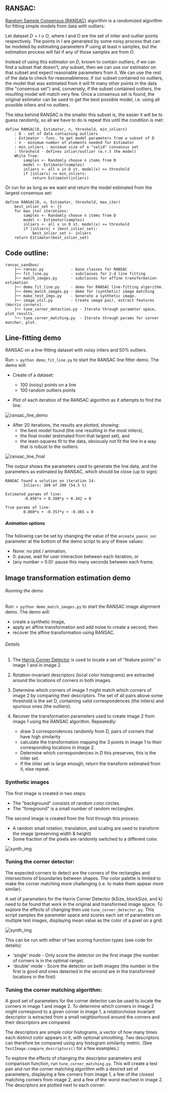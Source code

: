 ## RANSAC:

[Random Sample Consensus (RANSAC)](https://en.wikipedia.org/wiki/Random_sample_consensus) algorithm is a randomized algorithm for fitting simple models from data with outliers:

Let dataset $D = I \cup O$, where $I$ and $O$ are the set of inlier and outlier points respectively.  The points in $I$ are generated by some noisy process that can be modeled by estimating parameters $P$ using at least $n$ samples, but the estimation process will fail if any of those samples are from $O$.

Instead of using this estimator on $D$, known to contain outliers, if we can find a subset that doesn't, *any* subset, then we can use our estimator on that subset and expect reasonable parameters from it.  We can use the rest of the data to check for reasonableness:  if our subset contained no outliers, the model that was estimated from it will fit many other points in the data (the "consensus set") and, conversely, if the subset contained outliers, the resulting model will match very few.  Once a consensus set is found, the original estimator can be used to get the best possible model, i.e. using all possible inliers and no outliers.

The idea behind RANSAC is the smaller this subset is, the easier it will be to guess randomly, so all we have to do is repeat this until the condition is met:
```
define RANSAC(D, Estimator, n, threshold, min_inliers)
    : D - set of data containing outliers
    : Estimator - func. to get model parameters from a subset of D
    : n - minimum number of elements needed for Estimator
    : min_inliers - minimum size of a "valid" consensus set
    : threshold - defines inlier/outlier (w.r.t the model)
    While True:
        samples <- Randomly choose n items from D
        model <- Estimator(samples)
        inliers <- all x in D st. model(x) <= threshold
        if |inliers| >= min_inliers:
            return Estimator(inliers)
```

Or run for as long as we want and return the model estimated from the largest consensus set:
```
define RANSAC(D, n, Estimator, threshold, max_iter)
    best_inlier_set <- {}
    for max_iter iterations:
        samples <- Randomly choose n items from D
        model <- Estimator(samples)
        inliers <- all x in D st. model(x) <= threshold
        if |inliers| > |best_inlier_set|:
            best_inlier_set <- inliers
    return Estimator(best_inlier_set)
```

## Code outline:

```
ransac_sandbox/
    ├── ransac.py            - base classes for RANSAC
    ├── fit_line.py          - subclasses for 2-d line fitting
    ├── match_images.py      - subclasses for affine transformation estimation 
    ├── demo_fit_line.py     - demo for RANSAC line-fitting algorithm.
    ├── demo_match_images.py - demo for (synthetic) image matching
    ├── make_test_imgs.py    - Generate a synthetic image.
    ├── image_util.py        - Create image pair, extract features (Harris corners).
    ├── tune_corner_detection.py - Iterate through parameter space, plot results.
    └── tune_corner_matching.py  - Iterate through params for corner matcher, plot.
```


## Line-fitting demo

RANSAC on a line-fitting dataset with noisy inliers and 50% outliers.

Run: `> python demo_fit_line.py` to start the RANSAC line fitter demo.  The demo will:

* Create of a dataset:
  * 100 (noisy) points on a line 
  * 100 random outliers points 

* Plot of each iteration of the RANSAC algorithm as it attempts to find the line:

![ransac_line_demo](/assets/ransac_line_demo.png)

* After 20 iterations, the results are plotted, showing:
    * the best model found (the one resulting in the most inliers),
    * the final model (estimated from that largest set), and
    * the least-squares fit to the data, obviously not fit the line in a way that is robust to the outliers:

![ransac_line_final](/assets/ransac_line_final.png)

The output shows the parameters used to generate the line data, and the parameters as estimated by RANSAC, which should be close (up to sign):

```
RANSAC found a solution on iteration 14:
        Inliers: 109 of 200 (54.5 %)

Estimated params of line:
        -0.856*x + 0.388*y + 0.342 = 0

True params of line:
        0.860*x + -0.357*y + -0.365 = 0
```

##### Animation options

The following can be set by changing the value of the `animate_pause_sec` parameter at the bottom of the demo script to any of these values:
* None: no plot / animation,
* 0: pause, wait for user interaction between each iteration, or
* (any number > 0.0): pause this many seconds between each frame.


## Image transformation estimation demo

###### Running the demo
Run: `> python demo_match_images.py` to start the RANSAC image alignment demo.  The demo will:

* create a synthetic image,
* apply an affine transformation and add noise to create a second, then
* recover the affine transformation using RANSAC.

###### Details

1.  The [Harris Corner Detector](https://en.wikipedia.org/wiki/Harris_corner_detector) is used to locate a set of "feature points" in image 1 and in image 2.
2.  Rotation-invariant descriptors (local color histograms) are extracted around the locations of corners in both images.
3.  Determine which corners of image 1 might match which corners of image 2 by comparing their descriptors.  The set of all pairs above some threshold is the set D, containing valid correspondences (the inliers) and spurious ones (the outliers).

4. Recover the transformation parameters used to create image 2 from image 1 using the RANSAC algorithm.  Repeatedly:
    * draw 3 correspondences randomly from D, pairs of corners that have high similarity
    * calculate the transformation mapping the 3 points in image 1 to their corresponding locations in image 2.  
    * Determine which correspondences in $D$ this preserves, this is the inlier set.
    * If the inlier set is large enough, return the transform estimated from it, else repeat.

### Synthetic images

The first image is created in two steps:
  * The "background" consists of random color circles.
  * The "foreground" is a small number of random rectangles.

The second image is created from the first through this process:
  * A random small rotation, translation, and scaling are used to transform the image (preserving width & height)
  * Some fraction of the pixels are randomly switched to a different color.

![synth_img](/assets/synth_img.png)
### Tuning the corner detector:

The expected corners to detect are the corners of the rectangles and intersections of boundaries between shapes.  The color palette is limited to make the corner matching more challenging (i.e. to make them appear more similar).

A set of parameters for the Harris Corner Detector (kSize, blockSize, and k) need to be found that work in the original and transformed image space.  To explore the effects of changing then use `tune_corner_detector.py`.  This script samples the parameter space and scores each set of parameters on multiple test images, displaying mean value as the color of a pixel on a grid:

![synth_img](/assets/tune_corner_detect.png)

This can be run with either of two scoring function types (see code for details):

 * 'single' mode - Only score the detector on the first image (the number of corners is in the optimal range).
 * 'double' mode - Score the detector on both images (the number in the first is good *and* ones detected in the second are in the transformed locations in the first)


### Tuning the corner matching algorithm:

A good set of parameters for the corner detector can be used to locate the corners in image 1 and image 2.  To determine which corners in image 2 might correspond to a given corner in image 1, a rotation/noise invariant descriptor is extracted from a small neighborhood around the corners and their descriptors are compared.  

The descriptors are simple color histograms, a vector of how many times each distinct color appears in it, with optional smoothing.  Two descriptors can therefore be compared using any histogram similarity metric. (See `TestImage.compare_descriptors()` for a few examples.)

To explore the effects of changing the descriptor parameters and comparison function, run `tune_corner_matching.py`.  This will create a test pair and run the corner matching algorithm with a desired set of parameters, displaying a few corners from image 1, a few of the closest matching corners from image 2, and a few of the worst machest in image 2.  The descriptors are plotted next to each corner:




